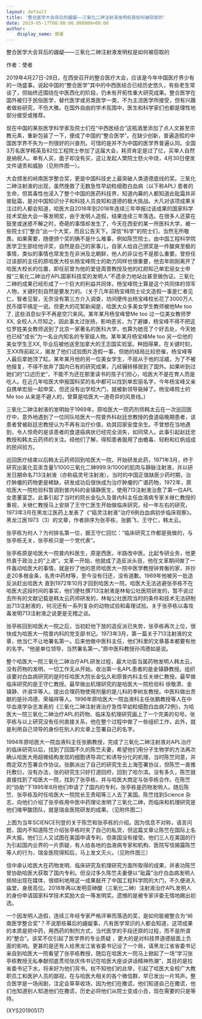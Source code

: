 ```yaml
---
layout: default
title: '整合医学大会背后的龌龊——三氧化二砷注射液发明权是如何被窃取的'
date: 2019-05-17T00:00:00.000000+08:00
author:
    display_name: 使者
---
```


整合医学大会背后的龌龊——三氧化二砷注射液发明权是如何被窃取的

作者：使者

2019年4月27日-28日，在西安召开的整合医疗大会，应该是今年中国医疗界少有的一场盛事。说起中国的“整合医学”其中的中西医结合已经历史悠久，有些老生常谈了，但始终还围绕在中医西化的阶段，仍未有开拓性重大研究成果。整合医学在国外被归于民俗医学，替代医学或另类医学一类，不为主流医学所接受，但有兴趣者做些研究，不伤大雅。在国外自由的学术氛围中，医生和科学家们也都是理性地部分接受或推荐。

现在中国的某些医学科学家及院士们在“中西医结合”这瓶酒里添加了点人文甚至宗教元素，重新包装了一下，便成了中国的“整合医学”。在缺少创新，普遍造假的中国医学界不失为一剂很好的兴奋剂。可惜的是并不为中国的医学界普遍认同。全国3万名医学精英及82位工程院士参加了这届大会，耗资肯定是过了亿，买单人自然是纳税人。单有人买，面子却没有买，这让发起人樊院士怒火中烧，4月30日便发文件谴责和威胁（见附件图一）。

大会颁发的岭南医学整合奖，更是中国科技史上最突破人类道德底线的奖。三氧化二砷注射液的出现，虽然挽救了无数急性早幼粒细胞白血病（以下称APL) 患者的生命，但其毒性也浸入了整个中国的医药科技界，知道内幕的人都知道此砒霜并非彼砒霜，是对中国知识分子和科技人员良知和道德的极大挑战。大凡对该项成果关注过的人都会知道，哈医大自2016年到2018年连续三年申报过该成果的国家科学技术奖励大会一等发明奖，由于发明人造假，结果连续三年落选。在很多人还蒙在鼓里或迷惑不解之时，奇葩的事情却发生了，今天在西安的某一所医科大学，被一些院士们“整合”出一个大奖，而且公告天下。深信“科学”的院士们，当然无所敬畏。如果需要，随便颁个奖的确不是什么难事，例如陈竺院士。由中国工程科学院医学卫生部给他评奖，自然是自己的家事儿，自家人给自己颁奖是一件酸爽至极的事情，类似的事情也常发生在非洲及北朝鲜，他人的非议也不是那么重要。曾担任过该部的主任的原哈医大校长杨宝峰院士的助力同样也很重要，他去年刚刚离开了哈医大校长的位置，卸任前曾为他的爱徒周晋教授及他的红颜知己单宏丽女士申报“三氧化二砷治疗APL国家科技奖的发明人”不遗余力地站台甚至做伪证。三氧化二砷的成果已经形成了一个巨大的利益共同体，杨宝峰院士算是这个共同体的领军人物，关键时刻自然是要发力的。（关于几年前杨宝峰院士论文造假一事是仁者见仁，智者见智，无奈没有第三方介入调查，坊间便传出杨宝峰校长花了3000万人民币摆平搞定一说。但更大的花絮新闻是，哈医大众多美女学生教师被他Me too了, 这些消息似乎不再是空穴来风。某年某月杨宝峰曾Me too 过一位美女教师罗XX, 全校人人尽知之，因此事太过张扬，影响恶劣，为了避嫌，杨宝峰不得不把这位罗姓美女教师送到了北京一家著名的医科大学，也算为她觅了个好去处，今天她也已经“成长”为一名业内知名的专家级人物。某年某月杨宝峰Me too 另一位他的美女学生王XX, 毕业后被他送至加拿大的王志国实验室。种因得果，在关键时刻，王XX阵前起义，揭发了他们试验图片造假一事，但她的结局比较悲催，杨宝峰等人最后拿她顶了缸。某年某月他的另一位美女学生，不屈从于他的淫威，为了不被他报复，不得不放弃了国内已有的研究成果，几经辗转移居到了国外。如果听到过她们的“口述历史”，不能不为还在那里读书的孩子们担心，哈医大不是在育人而是吃人。在近几年哈医大申报国科奖的名中都可以找到单宏丽名字，今年杨宝峰又亲自携单宏丽一起申奖，但还没有出学校大门，就被新领导毙掉了。杨宝峰院士的Me too 从来是不避人的，曾算是哈医大一道奇异的风景线。)

三氧化二砷注射液的发明始于1969年，原哈医大一院药剂师韩太云在一次巡回医疗中，意外地遇到了一位同队哈医大一院普外科赵廷忠教授的食道癌晚期患者，该患者曾被赵廷忠教授认为不再有治疗价值，劝其回家安度余生。不曾想在当地遇到，令人惊奇的是该患者的食道癌病状已经完全消失，如同常人。此事引起赵廷忠教授和韩太云药师的关注。经他们了解，得知患者服用了由蟾毒、轻粉和红帆组成的民间验方。

巡回医疗结束以后韩太云药师回到哈医大一院，开始研发此药，1971年3月，终于研究出氯化亚汞含量1/1000三氧化二砷999.9/1000的肌肉与静脉注射液，并以研发日期命名713注射液（亦称癌灵号注射液）。当时的中国正值缺医少药时期，治疗肿瘤的药物更是稀缺，研发成功后很快成为治疗肿瘤的广谱药物，1972年，原哈医大一院检验科暂调到普内科的金镇静医生，使用713注射液治愈了第一位APL女患董富芝。此事引起了当时的院长金弘久及普内科主任血液病专家关继仁教授的重视，关继仁教授马上安排了王守仁医生开始做临床研究，经一年左右的研究，1973年3月在黑龙江医药上发表了《“癌灵注射液”治疗6例白血病初步临床观察》。黑龙江医1973（3）的文章，作者排序为张亭栋，张鹏飞，王守仁，韩太云。

张亭栋为何人？为何排名第一位，据王守仁回忆：“临床研究工作都是我做的，与张亭栋无关，张亭栋只是一个党代表”。

张亭栋原是哈医大一院普内科医生，原是西医，半路改中医。比起专研业务，他更热衷于政治上的“上进”。文革一开始，他就成了造反派头目，他在文革期间做了一件轰动哈医大的事情，就是抄了他的恩师哈医大一院中医学教授钟育衡的家，并抄走20多根金条，名贵中药材等，至今没有归还，没有道歉。1969年他被另一批造反派赶出哈医大 直到1972年10月才回到哈医大一院。哈医大无法逃避张亭栋不在哈医大这段时间的事实，他们便杜撰713注射液是林甸公社医院研发的，暂不说过去所有的文献记载是韩太云药师研发的，林甸公社医院当时的条件和技术无法研制出713注射液的，何况还有一系列复杂的动物试验和毒理试验。关于张亭栋以毒攻毒发明713注射液之说更是无稽之谈。

张亭栋回到哈医大一院之后，当初赶他下放的造反派已失势，张亭栋再次上位，很快成为哈医大一院普内科的党支部书记。1973年3月，第一篇关于713注射液的文章，他当仁不让地署名第一。后来他做中医科主任，他们科里的文章基本都要有他的名字。“他是单位领导，当然署名第一。”原中医科教授孙鸿德如是说。

整个哈医大一院三氧化二砷治疗APL研发过程，最大功臣当属药物发明人韩太云，没有药物的发明，一切工作无从开始。收治第一名APL患者的是金镇静教授。组织该要对白血病研究的是时任哈医大院长金弘久和原普内科主任关继仁教授。最早做临床研究的是王守仁教授。最早做出机理研究的是哈医大一院检验科 徐敬肃、金镇静、许淑华等人。提出合理药物使用剂量的是儿科的李树友教授。中医科做出贡献的是孙鸿德、荣福祥等人。1996年原哈医大一院血液科主任张鹏教授等人在中华血液学杂志发表的《三氧化二砷注射液治疗急性早幼粒细胞白血病72例》，为哈医大一院三氧化二砷治疗APL的药物、临床及机理研究画上了一个完美的句号。张亭栋与以上研究没有任何直接关系，他在整个过程中做了一些组织工作，此外，就是利用自己领导的身份在别人的文章上签署自己的名字。

1994年原哈医大一院血液科主任张鹏教授，完成了三氧化二砷注射液对APL治疗的临床研究以后，找到了回国不久的陈竺夫妻，希望他们用分子生物学的方法再次确认哈医大用超微结构发现的细胞诱导凋亡和诱导分化的机理，当时陈竺同意，并商定双方签署合作协议。张鹏派出了自己的研究生去上海签署协议，但陈竺一直推托敷衍，没有办法，张的研究生只好打道回府，回到了哈尔滨。没有多久，陈竺就直接找到了哈医大一院，找到了张亭栋，并与哈医大商定与张亭栋合作。在陈竺的“协助”下1995年8月他们申请了了国内的专利，张亭栋是药物发明人。随后陈竺、张亭栋及时任哈医大一院院长王贵昭等三人去了美国。陈竺找到Science 杂志，向他们介绍了张亭栋用中医中药理论发明了三氧化二砷，而临床和机理研究是他们维甲酸团队，就是瑞金医院研发的成果。（见附件图二）

上图为当年SCIENCE刊登的关于陈竺和张亭栋的介绍。因为信息不对称，语言问题，国内不知道陈竺介绍张亭栋时夹了自己的私货，但这篇文章让陈竺在国际上名声大振。他们三人又试图在美国申请专利，但美国没有接受。他们三人在美国的行为引起国内业界的一片质疑，有人给各地的血液病专家和机构、医院写信揭露陈竺等人的行为，瑞金医院得知后，马上发文灭火。（见附件图三）

信中承认哈医大在药物发明、临床研究及机理研究方面所取得的成果，并表功陈竺曾协助哈医大获取了国内专利。但没过多久陈竺夫妻便以“砒霜”治疗白血病发明人频频出现在媒体，很顺利地用这一成果敲开了中国工程科学院的大门，不久便进入庙堂，身居高位。2018年再以发明亚砷酸（三氧化二砷）注射液治疗APL发明人的身份申请国家科学技术奖励大会一等发明奖。遗憾的是被专家评委无情地踢出初选。

一个因发明人造假，连续三年经专家严格评审而落选的奖，是如何能被整合为“岭南医学整合奖”？不说那些幕后的龌龊事，凡有医学常识的人都会知道，这项成果的本质是把中药，用西药的制剂方式，当代医学的手段还原的过程，而不是所谓的“整合”。该奖不仅引起了医学界的专业质疑 ，更大的是对科技界道德层面上负面的影响。更甚的是还有人给黑龙江省省委书记设了一个局，请黑龙江省省委书记亲自到哈医大一院看望了张亭栋教授，随后在哈医大一院马上掀起了一场“学习张亭栋教授无私奉献彻底贯彻张庆伟书记在哈医大座谈讲话精神热潮”，其目的是拉省委书记下水，将来好为他们背书。权不知他们的此举，引起了哈医大全校广大教职员工和医护人员的鄙视，在与哈医大相关的各个微信群，早已发出一片骂声。整合医学是一场闹剧，注定会草草收场，因为他们在撒谎，他们知道自己在撒谎，他们也知道别人知道他们在撒谎，历史必将他们从院士变成小丑，现在需要的只是等待。

(XYS20190517)

